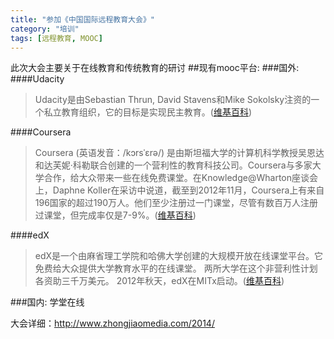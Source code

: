 ```yaml
---
title: "参加《中国国际远程教育大会》"
category: "培训"
tags: [远程教育, MOOC]
---
```

此次大会主要关于在线教育和传统教育的研讨
##现有mooc平台:
###国外:
####Udacity
>Udacity是由Sebastian Thrun, David Stavens和Mike Sokolsky注资的一个私立教育组织，它的目标是实现民主教育。([维基百科](http://zh.wikipedia.org/wiki/Udacitya))

####Coursera
>Coursera (英语发音：/kɔrsˈɛrə/) 是由斯坦福大学的计算机科学教授吴恩达和达芙妮·科勒联合创建的一个营利性的教育科技公司。Coursera与多家大学合作，给大众带来一些在线免费课堂。在Knowledge@Wharton座谈会上，Daphne Koller在采访中说道，截至到2012年11月，Coursera上有来自196国家的超过190万人。他们至少注册过一门课堂，尽管有数百万人注册过课堂，但完成率仅是7-9%。([维基百科](http://zh.wikipedia.org/wiki/Coursera))

####edX
>edX是一个由麻省理工学院和哈佛大学创建的大规模开放在线课堂平台。它免费给大众提供大学教育水平的在线课堂。 两所大学在这个非营利性计划各资助三千万美元。 2012年秋天，edX在MITx启动。([维基百科](http://zh.wikipedia.org/wiki/EdX))

###国内:
学堂在线



大会详细：http://www.zhongjiaomedia.com/2014/